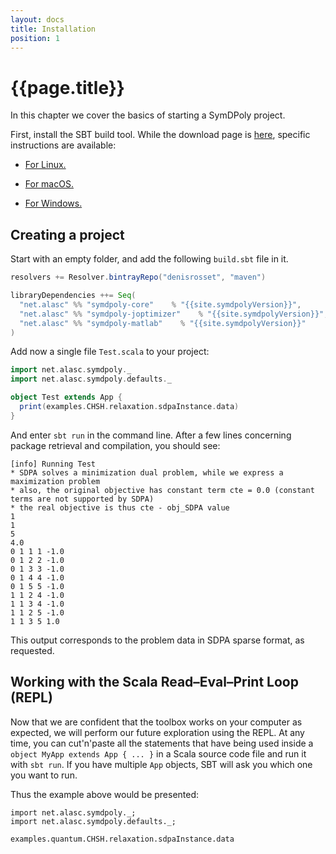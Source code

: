 ```yaml
---
layout: docs
title: Installation
position: 1
---
```


# {{page.title}}

In this chapter we cover the basics of starting a SymDPoly project.

First, install the SBT build tool. While the download page is [here](https://www.scala-sbt.org/download.html), specific instructions are available:

- [For Linux.](https://www.scala-sbt.org/1.x/docs/Installing-sbt-on-Linux.html)

- [For macOS.](https://www.scala-sbt.org/1.x/docs/Installing-sbt-on-Mac.html)

- [For Windows.](https://www.scala-sbt.org/1.x/docs/Installing-sbt-on-Windows.html)

## Creating a project

Start with an empty folder, and add the following `build.sbt` file in it.

```scala
resolvers += Resolver.bintrayRepo("denisrosset", "maven")

libraryDependencies ++= Seq(
  "net.alasc" %% "symdpoly-core"    % "{{site.symdpolyVersion}}",
  "net.alasc" %% "symdpoly-joptimizer"    % "{{site.symdpolyVersion}}",
  "net.alasc" %% "symdpoly-matlab"    % "{{site.symdpolyVersion}}"
)
```

Add now a single file `Test.scala` to your project:
```scala
import net.alasc.symdpoly._
import net.alasc.symdpoly.defaults._

object Test extends App {
  print(examples.CHSH.relaxation.sdpaInstance.data)
}
```

And enter `sbt run` in the command line. After a few lines concerning package retrieval and compilation, you should see:
```
[info] Running Test 
* SDPA solves a minimization dual problem, while we express a maximization problem 
* also, the original objective has constant term cte = 0.0 (constant terms are not supported by SDPA)
* the real objective is thus cte - obj_SDPA value
1
1
5
4.0
0 1 1 1 -1.0
0 1 2 2 -1.0
0 1 3 3 -1.0
0 1 4 4 -1.0
0 1 5 5 -1.0
1 1 2 4 -1.0
1 1 3 4 -1.0
1 1 2 5 -1.0
1 1 3 5 1.0
```

This output corresponds to the problem data in SDPA sparse format, as requested.

## Working with the Scala Read–Eval–Print Loop (REPL)

Now that we are confident that the toolbox works on your computer as expected, we will perform our future exploration using the REPL. At any time, you can cut'n'paste all the statements that have being used inside a `object MyApp extends App { ... }` in a Scala source code file and run it with `sbt run`. If you have multiple `App` objects, SBT will ask you which one you want to run.

Thus the example above would be presented:

```tut
import net.alasc.symdpoly._;
import net.alasc.symdpoly.defaults._;

examples.quantum.CHSH.relaxation.sdpaInstance.data
```
